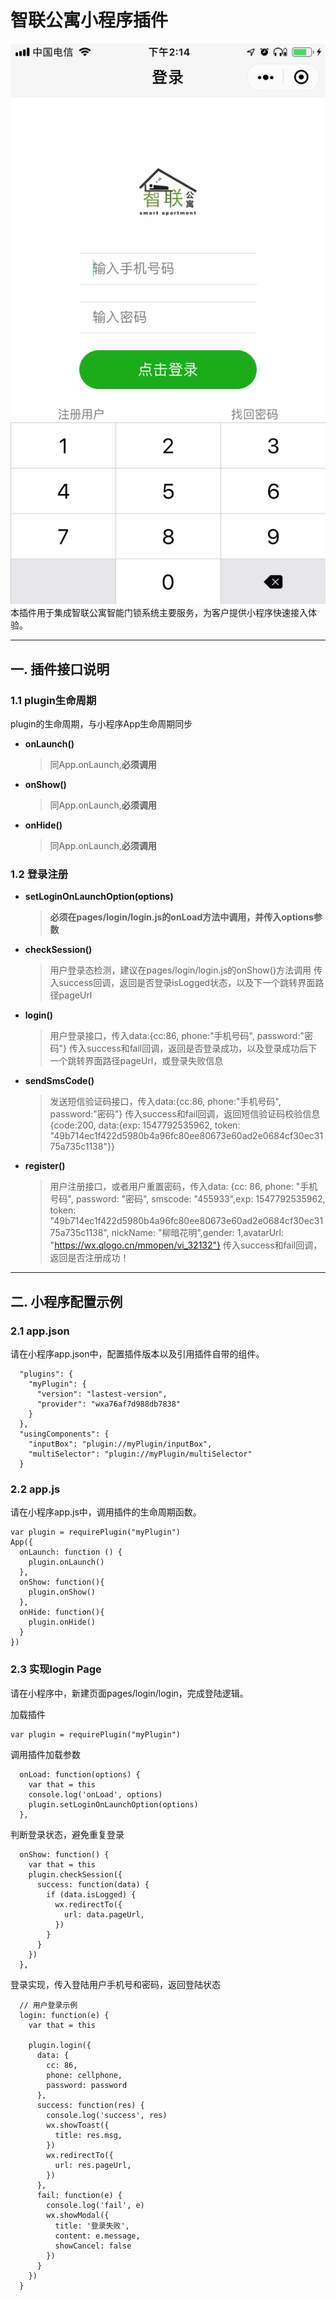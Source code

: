 # 智联公寓小程序插件

![链接](./demo_login.png)
本插件用于集成智联公寓智能门锁系统主要服务，为客户提供小程序快速接入体验。
***

## 一. 插件接口说明
### 1.1 plugin生命周期
plugin的生命周期，与小程序App生命周期同步
  * **onLaunch()**
    > 同App.onLaunch,**必须调用**
  * **onShow()**
    > 同App.onLaunch,**必须调用**
  * **onHide()**
    > 同App.onLaunch,**必须调用**
    
### 1.2 登录注册
  * **setLoginOnLaunchOption(options)**
    > **必须在pages/login/login.js的onLoad方法中调用，并传入options参数**
  * **checkSession()**
    > 用户登录态检测，建议在pages/login/login.js的onShow()方法调用
    > 传入success回调，返回是否登录isLogged状态，以及下一个跳转界面路径pageUrl
  * **login()**
    > 用户登录接口，传入data:{cc:86, phone:"手机号码", password:"密码"}
    > 传入success和fail回调，返回是否登录成功，以及登录成功后下一个跳转界面路径pageUrl，或登录失败信息
  * **sendSmsCode()**
    > 发送短信验证码接口，传入data:{cc:86, phone:"手机号码", password:"密码"}
    > 传入success和fail回调，返回短信验证码校验信息{code:200, data:{exp: 1547792535962, token: "49b714ec1f422d5980b4a96fc80ee80673e60ad2e0684cf30ec3175a735c1138"}}
  * **register()**
    > 用户注册接口，或者用户重置密码，传入data: {cc: 86, phone: "手机号码", password: "密码", 
    smscode: "455933",exp: 1547792535962, token: "49b714ec1f422d5980b4a96fc80ee80673e60ad2e0684cf30ec3175a735c1138",
    nickName: "柳暗花明",gender: 1,avatarUrl: "https://wx.qlogo.cn/mmopen/vi_32132"}
    > 传入success和fail回调，返回是否注册成功！
***
## 二. 小程序配置示例

### 2.1 app.json
请在小程序app.json中，配置插件版本以及引用插件自带的组件。
```
  "plugins": {
    "myPlugin": {
      "version": "lastest-version",
      "provider": "wxa76af7d988db7838"
    }
  },
  "usingComponents": {
    "inputBox": "plugin://myPlugin/inputBox",
    "multiSelector": "plugin://myPlugin/multiSelector"
  }
```
### 2.2 app.js
请在小程序app.js中，调用插件的生命周期函数。
```
var plugin = requirePlugin("myPlugin")
App({
  onLaunch: function () {
    plugin.onLaunch()
  },
  onShow: function(){
    plugin.onShow()
  },
  onHide: function(){
    plugin.onHide()
  }
})
```
### 2.3 实现login Page
请在小程序中，新建页面pages/login/login，完成登陆逻辑。

加载插件
```
var plugin = requirePlugin("myPlugin")
```

调用插件加载参数
```
  onLoad: function(options) {
    var that = this
    console.log('onLoad', options)
    plugin.setLoginOnLaunchOption(options)
  },
```
判断登录状态，避免重复登录
```
  onShow: function() {
    var that = this
    plugin.checkSession({
      success: function(data) {
        if (data.isLogged) {
          wx.redirectTo({
            url: data.pageUrl,
          })
        }
      }
    })
  },
```
登录实现，传入登陆用户手机号和密码，返回登陆状态
```
  // 用户登录示例
  login: function(e) {
    var that = this

    plugin.login({
      data: {
        cc: 86,
        phone: cellphone,
        password: password
      },
      success: function(res) {
        console.log('success', res)
        wx.showToast({
          title: res.msg,
        })
        wx.redirectTo({
          url: res.pageUrl,
        })
      },
      fail: function(e) {
        console.log('fail', e)
        wx.showModal({
          title: '登录失败',
          content: e.message,
          showCancel: false
        })
      }
    })
  }
```
